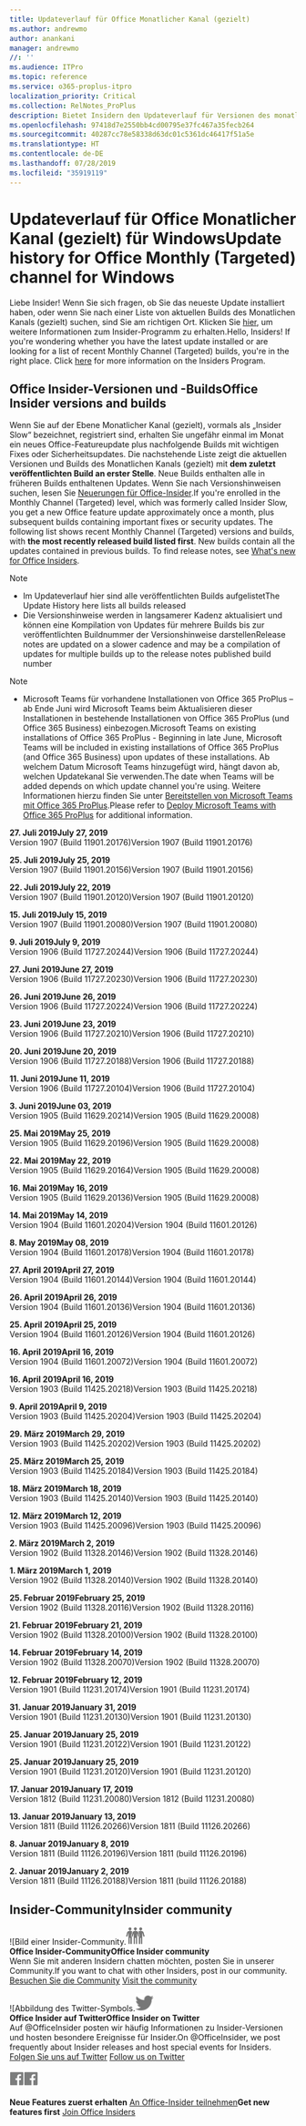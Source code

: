```yaml
---
title: Updateverlauf für Office Monatlicher Kanal (gezielt)
ms.author: andrewmo
author: anankani
manager: andrewmo
//: ''
ms.audience: ITPro
ms.topic: reference
ms.service: o365-proplus-itpro
localization_priority: Critical
ms.collection: RelNotes_ProPlus
description: Bietet Insidern den Updateverlauf für Versionen des monatlichen Kanals (gezielt) für Windows Desktop.
ms.openlocfilehash: 97418d7e2550bb4cd00795e37fc467a35fecb264
ms.sourcegitcommit: 40287cc78e58338d63dc01c5361dc46417f51a5e
ms.translationtype: HT
ms.contentlocale: de-DE
ms.lasthandoff: 07/28/2019
ms.locfileid: "35919119"
---
```

# <a name="update-history-for-office-monthly-targeted-channel-for-windows"></a><span data-ttu-id="1f08a-103">Updateverlauf für Office Monatlicher Kanal (gezielt) für Windows</span><span class="sxs-lookup"><span data-stu-id="1f08a-103">Update history for Office Monthly (Targeted) channel for Windows</span></span>

<span data-ttu-id="1f08a-p101">Liebe Insider! Wenn Sie sich fragen, ob Sie das neueste Update installiert haben, oder wenn Sie nach einer Liste von aktuellen Builds des Monatlichen Kanals (gezielt) suchen, sind Sie am richtigen Ort. Klicken Sie [hier](https://insider.office.com/), um weitere Informationen zum Insider-Programm zu erhalten.</span><span class="sxs-lookup"><span data-stu-id="1f08a-p101">Hello, Insiders! If you're wondering whether you have the latest update installed or are looking for a list of recent Monthly Channel (Targeted) builds, you're in the right place. Click [here](https://insider.office.com/) for more information on the Insiders Program.</span></span>

## <a name="office-insider-versions-and-builds"></a><span data-ttu-id="1f08a-107">Office Insider-Versionen und -Builds</span><span class="sxs-lookup"><span data-stu-id="1f08a-107">Office Insider versions and builds</span></span>

<span data-ttu-id="1f08a-p102">Wenn Sie auf der Ebene Monatlicher Kanal (gezielt), vormals als „Insider Slow“ bezeichnet, registriert sind, erhalten Sie ungefähr einmal im Monat ein neues Office-Featureupdate plus nachfolgende Builds mit wichtigen Fixes oder Sicherheitsupdates. Die nachstehende Liste zeigt die aktuellen Versionen und Builds des Monatlichen Kanals (gezielt) mit **dem zuletzt veröffentlichten Build an erster Stelle**. Neue Builds enthalten alle in früheren Builds enthaltenen Updates. Wenn Sie nach Versionshinweisen suchen, lesen Sie [Neuerungen für Office-Insider](https://support.office.com/de-DE/article/what-s-new-for-office-insiders-c152d1e2-96ff-4ce9-8c14-e74e13847a24).</span><span class="sxs-lookup"><span data-stu-id="1f08a-p102">If you're enrolled in the Monthly Channel (Targeted) level, which was formerly called Insider Slow, you get a new Office feature update approximately once a month, plus subsequent builds containing important fixes or security updates. The following list shows recent Monthly Channel (Targeted) versions and builds, with **the most recently released build listed first**. New builds contain all the updates contained in previous builds. To find release notes, see [What's new for Office Insiders](https://support.office.com/de-DE/article/what-s-new-for-office-insiders-c152d1e2-96ff-4ce9-8c14-e74e13847a24).</span></span>

> [!NOTE]
> - <span data-ttu-id="1f08a-112">Im Updateverlauf hier sind alle veröffentlichten Builds aufgelistet</span><span class="sxs-lookup"><span data-stu-id="1f08a-112">The Update History here lists all builds released</span></span>
> - <span data-ttu-id="1f08a-113">Die Versionshinweise werden in langsamerer Kadenz aktualisiert und können eine Kompilation von Updates für mehrere Builds bis zur veröffentlichten Buildnummer der Versionshinweise darstellen</span><span class="sxs-lookup"><span data-stu-id="1f08a-113">Release notes are updated on a slower cadence and may be a compilation of updates for multiple builds up to the release notes published build number</span></span>

 > [!NOTE]
> - <span data-ttu-id="1f08a-114">Microsoft Teams für vorhandene Installationen von Office 365 ProPlus – ab Ende Juni wird Microsoft Teams beim Aktualisieren dieser Installationen in bestehende Installationen von Office 365 ProPlus (und Office 365 Business) einbezogen.</span><span class="sxs-lookup"><span data-stu-id="1f08a-114">Microsoft Teams on existing installations of Office 365 ProPlus - Beginning in late June, Microsoft Teams will be included in existing installations of Office 365 ProPlus (and Office 365 Business) upon updates of these installations.</span></span> <span data-ttu-id="1f08a-115">Ab welchem Datum Microsoft Teams hinzugefügt wird, hängt davon ab, welchen Updatekanal Sie verwenden.</span><span class="sxs-lookup"><span data-stu-id="1f08a-115">The date when Teams will be added depends on which update channel you're using.</span></span> <span data-ttu-id="1f08a-116">Weitere Informationen hierzu finden Sie unter [Bereitstellen von Microsoft Teams mit Office 365 ProPlus](https://docs.microsoft.com/de-DE/deployoffice/teams-install).</span><span class="sxs-lookup"><span data-stu-id="1f08a-116">Please refer to [Deploy Microsoft Teams with Office 365 ProPlus](https://docs.microsoft.com/de-DE/deployoffice/teams-install) for additional information.</span></span>

[//]: # (NICHT ENTFERNEN)

<span data-ttu-id="1f08a-118">**27. Juli 2019**</span><span class="sxs-lookup"><span data-stu-id="1f08a-118">**July 27, 2019**</span></span><br/>
<span data-ttu-id="1f08a-119">Version 1907 (Build 11901.20176)</span><span class="sxs-lookup"><span data-stu-id="1f08a-119">Version 1907 (Build 11901.20176)</span></span><br/>

<span data-ttu-id="1f08a-120">**25. Juli 2019**</span><span class="sxs-lookup"><span data-stu-id="1f08a-120">**July 25, 2019**</span></span><br/>
<span data-ttu-id="1f08a-121">Version 1907 (Build 11901.20156)</span><span class="sxs-lookup"><span data-stu-id="1f08a-121">Version 1907 (Build 11901.20156)</span></span><br/>

<span data-ttu-id="1f08a-122">**22. Juli 2019**</span><span class="sxs-lookup"><span data-stu-id="1f08a-122">**July 22, 2019**</span></span><br/>
<span data-ttu-id="1f08a-123">Version 1907 (Build 11901.20120)</span><span class="sxs-lookup"><span data-stu-id="1f08a-123">Version 1907 (Build 11901.20120)</span></span><br/>

<span data-ttu-id="1f08a-124">**15. Juli 2019**</span><span class="sxs-lookup"><span data-stu-id="1f08a-124">**July 15, 2019**</span></span><br/>
<span data-ttu-id="1f08a-125">Version 1907 (Build 11901.20080)</span><span class="sxs-lookup"><span data-stu-id="1f08a-125">Version 1907 (Build 11901.20080)</span></span><br/>

<span data-ttu-id="1f08a-126">**9. Juli 2019**</span><span class="sxs-lookup"><span data-stu-id="1f08a-126">**July 9, 2019**</span></span><br/>
<span data-ttu-id="1f08a-127">Version 1906 (Build 11727.20244)</span><span class="sxs-lookup"><span data-stu-id="1f08a-127">Version 1906 (Build 11727.20244)</span></span><br/>

<span data-ttu-id="1f08a-128">**27. Juni 2019**</span><span class="sxs-lookup"><span data-stu-id="1f08a-128">**June 27, 2019**</span></span><br/>
<span data-ttu-id="1f08a-129">Version 1906 (Build 11727.20230)</span><span class="sxs-lookup"><span data-stu-id="1f08a-129">Version 1906 (Build 11727.20230)</span></span><br/>

<span data-ttu-id="1f08a-130">**26. Juni 2019**</span><span class="sxs-lookup"><span data-stu-id="1f08a-130">**June 26, 2019**</span></span><br/>
<span data-ttu-id="1f08a-131">Version 1906 (Build 11727.20224)</span><span class="sxs-lookup"><span data-stu-id="1f08a-131">Version 1906 (Build 11727.20224)</span></span><br/>

<span data-ttu-id="1f08a-132">**23. Juni 2019**</span><span class="sxs-lookup"><span data-stu-id="1f08a-132">**June 23, 2019**</span></span><br/>
<span data-ttu-id="1f08a-133">Version 1906 (Build 11727.20210)</span><span class="sxs-lookup"><span data-stu-id="1f08a-133">Version 1906 (Build 11727.20210)</span></span><br/>

<span data-ttu-id="1f08a-134">**20. Juni 2019**</span><span class="sxs-lookup"><span data-stu-id="1f08a-134">**June 20, 2019**</span></span><br/>
<span data-ttu-id="1f08a-135">Version 1906 (Build 11727.20188)</span><span class="sxs-lookup"><span data-stu-id="1f08a-135">Version 1906 (Build 11727.20188)</span></span><br/>

<span data-ttu-id="1f08a-136">**11. Juni 2019**</span><span class="sxs-lookup"><span data-stu-id="1f08a-136">**June 11, 2019**</span></span><br/>
<span data-ttu-id="1f08a-137">Version 1906 (Build 11727.20104)</span><span class="sxs-lookup"><span data-stu-id="1f08a-137">Version 1906 (Build 11727.20104)</span></span><br/>

<span data-ttu-id="1f08a-138">**3. Juni 2019**</span><span class="sxs-lookup"><span data-stu-id="1f08a-138">**June 03, 2019**</span></span><br/>
<span data-ttu-id="1f08a-139">Version 1905 (Build 11629.20214)</span><span class="sxs-lookup"><span data-stu-id="1f08a-139">Version 1905 (Build 11629.20008)</span></span><br/>

<span data-ttu-id="1f08a-140">**25. Mai 2019**</span><span class="sxs-lookup"><span data-stu-id="1f08a-140">**May 25, 2019**</span></span><br/>
<span data-ttu-id="1f08a-141">Version 1905 (Build 11629.20196)</span><span class="sxs-lookup"><span data-stu-id="1f08a-141">Version 1905 (Build 11629.20008)</span></span><br/>

<span data-ttu-id="1f08a-142">**22. Mai 2019**</span><span class="sxs-lookup"><span data-stu-id="1f08a-142">**May 22, 2019**</span></span><br/> <span data-ttu-id="1f08a-143">Version 1905 (Build 11629.20164)</span><span class="sxs-lookup"><span data-stu-id="1f08a-143">Version 1905 (Build 11629.20008)</span></span><br/>

<span data-ttu-id="1f08a-144">**16. Mai 2019**</span><span class="sxs-lookup"><span data-stu-id="1f08a-144">**May 16, 2019**</span></span><br/>
<span data-ttu-id="1f08a-145">Version 1905 (Build 11629.20136)</span><span class="sxs-lookup"><span data-stu-id="1f08a-145">Version 1905 (Build 11629.20008)</span></span><br/>

<span data-ttu-id="1f08a-146">**14. Mai 2019**</span><span class="sxs-lookup"><span data-stu-id="1f08a-146">**May 14, 2019**</span></span><br/>
<span data-ttu-id="1f08a-147">Version 1904 (Build 11601.20204)</span><span class="sxs-lookup"><span data-stu-id="1f08a-147">Version 1904 (Build 11601.20126)</span></span><br/>

<span data-ttu-id="1f08a-148">**8. May 2019**</span><span class="sxs-lookup"><span data-stu-id="1f08a-148">**May 08, 2019**</span></span><br/>
<span data-ttu-id="1f08a-149">Version 1904 (Build 11601.20178)</span><span class="sxs-lookup"><span data-stu-id="1f08a-149">Version 1904 (Build 11601.20178)</span></span><br/>

<span data-ttu-id="1f08a-150">**27. April 2019**</span><span class="sxs-lookup"><span data-stu-id="1f08a-150">**April 27, 2019**</span></span><br/>
<span data-ttu-id="1f08a-151">Version 1904 (Build 11601.20144)</span><span class="sxs-lookup"><span data-stu-id="1f08a-151">Version 1904 (Build 11601.20144)</span></span><br/>

<span data-ttu-id="1f08a-152">**26. April 2019**</span><span class="sxs-lookup"><span data-stu-id="1f08a-152">**April 26, 2019**</span></span><br/>
<span data-ttu-id="1f08a-153">Version 1904 (Build 11601.20136)</span><span class="sxs-lookup"><span data-stu-id="1f08a-153">Version 1904 (Build 11601.20136)</span></span><br/>

<span data-ttu-id="1f08a-154">**25. April 2019**</span><span class="sxs-lookup"><span data-stu-id="1f08a-154">**April 25, 2019**</span></span><br/>
<span data-ttu-id="1f08a-155">Version 1904 (Build 11601.20126)</span><span class="sxs-lookup"><span data-stu-id="1f08a-155">Version 1904 (Build 11601.20126)</span></span><br/>

<span data-ttu-id="1f08a-156">**16. April 2019**</span><span class="sxs-lookup"><span data-stu-id="1f08a-156">**April 16, 2019**</span></span><br/>
<span data-ttu-id="1f08a-157">Version 1904 (Build 11601.20072)</span><span class="sxs-lookup"><span data-stu-id="1f08a-157">Version 1904 (Build 11601.20072)</span></span><br/>

<span data-ttu-id="1f08a-158">**16. April 2019**</span><span class="sxs-lookup"><span data-stu-id="1f08a-158">**April 16, 2019**</span></span><br/>
<span data-ttu-id="1f08a-159">Version 1903 (Build 11425.20218)</span><span class="sxs-lookup"><span data-stu-id="1f08a-159">Version 1903 (Build 11425.20218)</span></span><br/>

<span data-ttu-id="1f08a-160">**9. April 2019**</span><span class="sxs-lookup"><span data-stu-id="1f08a-160">**April 9, 2019**</span></span><br/>
<span data-ttu-id="1f08a-161">Version 1903 (Build 11425.20204)</span><span class="sxs-lookup"><span data-stu-id="1f08a-161">Version 1903 (Build 11425.20204)</span></span><br/>

<span data-ttu-id="1f08a-162">**29. März 2019**</span><span class="sxs-lookup"><span data-stu-id="1f08a-162">**March 29, 2019**</span></span><br/> <span data-ttu-id="1f08a-163">Version 1903 (Build 11425.20202)</span><span class="sxs-lookup"><span data-stu-id="1f08a-163">Version 1903 (Build 11425.20202)</span></span><br/>

<span data-ttu-id="1f08a-164">**25. März 2019**</span><span class="sxs-lookup"><span data-stu-id="1f08a-164">**March 25, 2019**</span></span><br/> <span data-ttu-id="1f08a-165">Version 1903 (Build 11425.20184)</span><span class="sxs-lookup"><span data-stu-id="1f08a-165">Version 1903 (Build 11425.20184)</span></span><br/>

<span data-ttu-id="1f08a-166">**18. März 2019**</span><span class="sxs-lookup"><span data-stu-id="1f08a-166">**March 18, 2019**</span></span><br/> <span data-ttu-id="1f08a-167">Version 1903 (Build 11425.20140)</span><span class="sxs-lookup"><span data-stu-id="1f08a-167">Version 1903 (Build 11425.20140)</span></span><br/>

<span data-ttu-id="1f08a-168">**12. März 2019**</span><span class="sxs-lookup"><span data-stu-id="1f08a-168">**March 12, 2019**</span></span><br/> <span data-ttu-id="1f08a-169">Version 1903 (Build 11425.20096)</span><span class="sxs-lookup"><span data-stu-id="1f08a-169">Version 1903 (Build 11425.20096)</span></span><br/>

<span data-ttu-id="1f08a-170">**2. März 2019**</span><span class="sxs-lookup"><span data-stu-id="1f08a-170">**March 2, 2019**</span></span><br/> <span data-ttu-id="1f08a-171">Version 1902 (Build 11328.20146)</span><span class="sxs-lookup"><span data-stu-id="1f08a-171">Version 1902 (Build 11328.20146)</span></span><br/>

<span data-ttu-id="1f08a-172">**1. März 2019**</span><span class="sxs-lookup"><span data-stu-id="1f08a-172">**March 1, 2019**</span></span><br/> <span data-ttu-id="1f08a-173">Version 1902 (Build 11328.20140)</span><span class="sxs-lookup"><span data-stu-id="1f08a-173">Version 1902 (Build 11328.20140)</span></span><br/>

<span data-ttu-id="1f08a-174">**25. Februar 2019**</span><span class="sxs-lookup"><span data-stu-id="1f08a-174">**February 25, 2019**</span></span><br/> <span data-ttu-id="1f08a-175">Version 1902 (Build 11328.20116)</span><span class="sxs-lookup"><span data-stu-id="1f08a-175">Version 1902 (Build 11328.20116)</span></span><br/>

<span data-ttu-id="1f08a-176">**21. Februar 2019**</span><span class="sxs-lookup"><span data-stu-id="1f08a-176">**February 21, 2019**</span></span><br/> <span data-ttu-id="1f08a-177">Version 1902 (Build 11328.20100)</span><span class="sxs-lookup"><span data-stu-id="1f08a-177">Version 1902 (Build 11328.20100)</span></span><br/>

<span data-ttu-id="1f08a-178">**14. Februar 2019**</span><span class="sxs-lookup"><span data-stu-id="1f08a-178">**February 14, 2019**</span></span><br/> <span data-ttu-id="1f08a-179">Version 1902 (Build 11328.20070)</span><span class="sxs-lookup"><span data-stu-id="1f08a-179">Version 1902 (Build 11328.20070)</span></span><br/>

<span data-ttu-id="1f08a-180">**12. Februar 2019**</span><span class="sxs-lookup"><span data-stu-id="1f08a-180">**February 12, 2019**</span></span><br/> <span data-ttu-id="1f08a-181">Version 1901 (Build 11231.20174)</span><span class="sxs-lookup"><span data-stu-id="1f08a-181">Version 1901 (Build 11231.20174)</span></span><br/>

<span data-ttu-id="1f08a-182">**31. Januar 2019**</span><span class="sxs-lookup"><span data-stu-id="1f08a-182">**January 31, 2019**</span></span><br/> <span data-ttu-id="1f08a-183">Version 1901 (Build 11231.20130)</span><span class="sxs-lookup"><span data-stu-id="1f08a-183">Version 1901 (Build 11231.20130)</span></span><br/> 

<span data-ttu-id="1f08a-184">**25. Januar 2019**</span><span class="sxs-lookup"><span data-stu-id="1f08a-184">**January 25, 2019**</span></span><br/> <span data-ttu-id="1f08a-185">Version 1901 (Build 11231.20122)</span><span class="sxs-lookup"><span data-stu-id="1f08a-185">Version 1901 (Build 11231.20122)</span></span><br/> 

<span data-ttu-id="1f08a-186">**25. Januar 2019**</span><span class="sxs-lookup"><span data-stu-id="1f08a-186">**January 25, 2019**</span></span><br/> <span data-ttu-id="1f08a-187">Version 1901 (Build 11231.20120)</span><span class="sxs-lookup"><span data-stu-id="1f08a-187">Version 1901 (Build 11231.20120)</span></span><br/> 

<span data-ttu-id="1f08a-188">**17. Januar 2019**</span><span class="sxs-lookup"><span data-stu-id="1f08a-188">**January 17, 2019**</span></span><br/> <span data-ttu-id="1f08a-189">Version 1812 (Build 11231.20080)</span><span class="sxs-lookup"><span data-stu-id="1f08a-189">Version 1812 (Build 11231.20080)</span></span><br/> 

<span data-ttu-id="1f08a-190">**13. Januar 2019**</span><span class="sxs-lookup"><span data-stu-id="1f08a-190">**January 13, 2019**</span></span><br/> <span data-ttu-id="1f08a-191">Version 1811 (Build 11126.20266)</span><span class="sxs-lookup"><span data-stu-id="1f08a-191">Version 1811 (Build 11126.20266)</span></span><br/>

<span data-ttu-id="1f08a-192">**8. Januar 2019**</span><span class="sxs-lookup"><span data-stu-id="1f08a-192">**January 8, 2019**</span></span><br/> <span data-ttu-id="1f08a-193">Version 1811 (Build 11126.20196)</span><span class="sxs-lookup"><span data-stu-id="1f08a-193">Version 1811 (build 11126.20196)</span></span><br/> 

<span data-ttu-id="1f08a-194">**2. Januar 2019**</span><span class="sxs-lookup"><span data-stu-id="1f08a-194">**January 2, 2019**</span></span><br/> <span data-ttu-id="1f08a-195">Version 1811 (Build 11126.20188)</span><span class="sxs-lookup"><span data-stu-id="1f08a-195">Version 1811 (build 11126.20188)</span></span><br/> 


## <a name="insider-community"></a><span data-ttu-id="1f08a-196">Insider-Community</span><span class="sxs-lookup"><span data-stu-id="1f08a-196">Insider community</span></span>

<span data-ttu-id="1f08a-197">![Bild einer Insider-Community.</span><span class="sxs-lookup"><span data-stu-id="1f08a-197">![Image showing insider community.</span></span> ](images/insidercommunity.png)<br/>
<span data-ttu-id="1f08a-198">**Office Insider-Community**</span><span class="sxs-lookup"><span data-stu-id="1f08a-198">**Office Insider community**</span></span><br/> <span data-ttu-id="1f08a-199">Wenn Sie mit anderen Insidern chatten möchten, posten Sie in unserer Community.</span><span class="sxs-lookup"><span data-stu-id="1f08a-199">If you want to chat with other Insiders, post in our community.</span></span><br/><span data-ttu-id="1f08a-200"> 
[Besuchen Sie die Community](https://go.microsoft.com/fwlink/?linkid=843493)</span><span class="sxs-lookup"><span data-stu-id="1f08a-200"> 
[Visit the community](https://go.microsoft.com/fwlink/?linkid=843493)</span></span><br/> 

<span data-ttu-id="1f08a-201">![Abbildung des Twitter-Symbols.</span><span class="sxs-lookup"><span data-stu-id="1f08a-201">![Image showing twitter icon.</span></span> ](images/twitter.png)<br/>
<span data-ttu-id="1f08a-202">**Office Insider auf Twitter**</span><span class="sxs-lookup"><span data-stu-id="1f08a-202">**Office Insider on Twitter**</span></span><br/> <span data-ttu-id="1f08a-203">Auf @OfficeInsider posten wir häufig Informationen zu Insider-Versionen und hosten besondere Ereignisse für Insider.</span><span class="sxs-lookup"><span data-stu-id="1f08a-203">On @OfficeInsider, we post frequently about Insider releases and host special events for Insiders.</span></span><br/><span data-ttu-id="1f08a-204"> 
[Folgen Sie uns auf Twitter](https://go.microsoft.com/fwlink/?linkid=717717)</span><span class="sxs-lookup"><span data-stu-id="1f08a-204"> 
[Follow us on Twitter](https://go.microsoft.com/fwlink/?linkid=717717)</span></span><br/> 

<span data-ttu-id="1f08a-205">[
  ![Abbildung des Facebook-Symbols. ](images/facebook.png)](https://www.facebook.com/sharer.php?u=https://support.office.com/de-DE/article/Update-history-for-Office-Insider-for-Windows-desktop-64bbb317-972a-4933-8b82-cc866f0b067c)</span><span class="sxs-lookup"><span data-stu-id="1f08a-205">[![Image showing Facebook icon. ](images/facebook.png)](https://www.facebook.com/sharer.php?u=https://support.office.com/en-us/article/Update-history-for-Office-Insider-for-Windows-desktop-64bbb317-972a-4933-8b82-cc866f0b067c)</span></span>       


<span data-ttu-id="1f08a-206">**Neue Features zuerst erhalten**
[An Office-Insider teilnehmen](https://insider.office.com/)</span><span class="sxs-lookup"><span data-stu-id="1f08a-206">**Get new features first**
[Join Office Insiders](https://insider.office.com/)</span></span>
